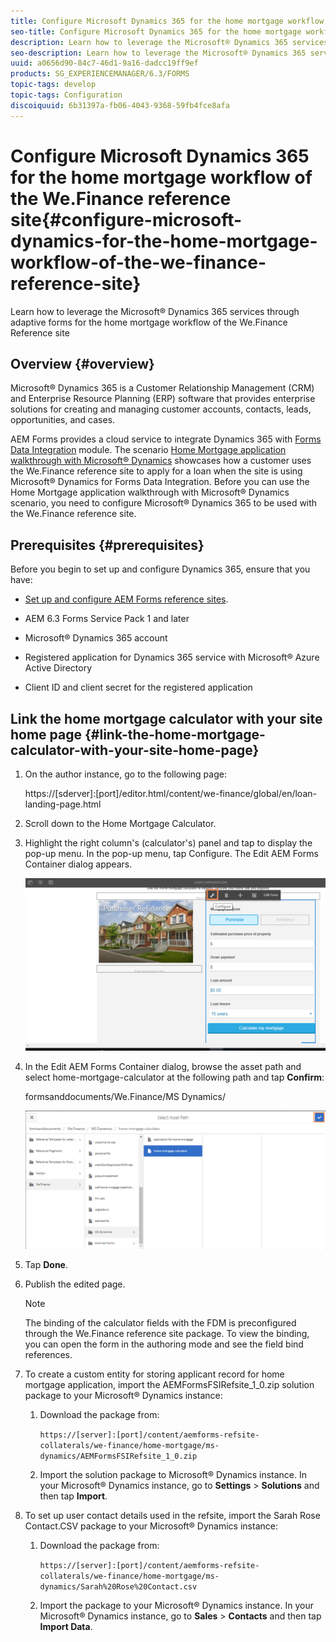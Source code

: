 ```yaml
---
title: Configure Microsoft Dynamics 365 for the home mortgage workflow of the We.Finance reference site
seo-title: Configure Microsoft Dynamics 365 for the home mortgage workflow of the We.Finance reference site
description: Learn how to leverage the Microsoft® Dynamics 365 services through adaptive forms for the home mortgage workflow of the We.Finance Reference site
seo-description: Learn how to leverage the Microsoft® Dynamics 365 services through adaptive forms for the home mortgage workflow of the We.Finance Reference site
uuid: a0656d90-84c7-46d1-9a16-dadcc19ff9ef
products: SG_EXPERIENCEMANAGER/6.3/FORMS
topic-tags: develop
topic-tags: Configuration
discoiquuid: 6b31397a-fb06-4043-9368-59fb4fce8afa
---
```


# Configure Microsoft Dynamics 365 for the home mortgage workflow of the We.Finance reference site{#configure-microsoft-dynamics-for-the-home-mortgage-workflow-of-the-we-finance-reference-site}

Learn how to leverage the Microsoft® Dynamics 365 services through adaptive forms for the home mortgage workflow of the We.Finance Reference site

## Overview {#overview}

Microsoft® Dynamics 365 is a Customer Relationship Management (CRM) and Enterprise Resource Planning (ERP) software that provides enterprise solutions for creating and managing customer accounts, contacts, leads, opportunities, and cases.

AEM Forms provides a cloud service to integrate Dynamics 365 with [Forms Data Integration](/help/forms/using/data-integration.md) module. The scenario [Home Mortgage application walkthrough with Microsoft® Dynamics](/help/forms/using/finance-reference-site-walkthrough.md#home-mortgage-application-walkthrough-with-microsoft-dynamics) showcases how a customer uses the We.Finance reference site to apply for a loan when the site is using Microsoft® Dynamics for Forms Data Integration. Before you can use the Home Mortgage application walkthrough with Microsoft® Dynamics scenario, you need to configure Microsoft® Dynamics 365 to be used with the We.Finance reference site.

## Prerequisites {#prerequisites}

Before you begin to set up and configure Dynamics 365, ensure that you have:

* [Set up and configure AEM Forms reference sites](/help/forms/using/setup-reference-sites.md).  

* AEM 6.3 Forms Service Pack 1 and later
* Microsoft® Dynamics 365 account
* Registered application for Dynamics 365 service with Microsoft® Azure Active Directory
* Client ID and client secret for the registered application

## Link the home mortgage calculator with your site home page {#link-the-home-mortgage-calculator-with-your-site-home-page}

1. On the author instance, go to the following page:

   https://[sderver]:[port]/editor.html/content/we-finance/global/en/loan-landing-page.html

1. Scroll down to the Home Mortgage Calculator.
1. Highlight the right column's (calculator's) panel and tap to display the pop-up menu. In the pop-up menu, tap Configure. The Edit AEM Forms Container dialog appears.

   ![](assets/calculatorconfigurepanel.png)

1. In the Edit AEM Forms Container dialog, browse the asset path and select home-mortgage-calculator at the following path and tap **Confirm**:

   formsanddocuments/We.Finance/MS Dynamics/ 

   ![](assets/selectassetpath.png)

1. Tap **Done**.
1. Publish the edited page.

   >[!NOTE]
   >
   >The binding of the calculator fields with the FDM is preconfigured through the We.Finance reference site package. To view the binding, you can open the form in the authoring mode and see the field bind references.

1. To create a custom entity for storing applicant record for home mortgage application, import the AEMFormsFSIRefsite_1_0.zip solution package to your Microsoft® Dynamics instance:

    1. Download the package from:

       `https://[server]:[port]/content/aemforms-refsite-collaterals/we-finance/home-mortgage/ms-dynamics/AEMFormsFSIRefsite_1_0.zip`
    
    1. Import the solution package to Microsoft® Dynamics instance. In your Microsoft® Dynamics instance, go to **Settings** &gt; **Solutions** and then tap **Import**.

1. To set up user contact details used in the refsite, import the Sarah Rose Contact.CSV package to your Microsoft® Dynamics instance:

    1. Download the package from:

       `https://[server]:[port]/content/aemforms-refsite-collaterals/we-finance/home-mortgage/ms-dynamics/Sarah%20Rose%20Contact.csv`

    1. Import the package to your Microsoft® Dynamics instance. In your Microsoft® Dynamics instance, go to **Sales** &gt; **Contacts** and then tap **Import Data**.

